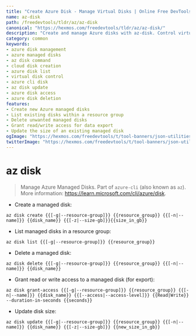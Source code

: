 ```yaml
---
title: "Create Azure Disk - Manage Virtual Disks | Online Free DevTools by Hexmos"
name: az-disk
path: /freedevtools/tldr/az/az-disk
canonical: "https://hexmos.com/freedevtools/tldr/az/az-disk/"
description: "Create and manage Azure disks with az-disk. Control virtual disk size, grant access, and list existing disks. Free online tool, no registration required."
category: common
keywords:
- azure disk management
- azure managed disks
- az disk command
- cloud disk creation
- azure disk list
- virtual disk control
- azure cli disk
- az disk update
- azure disk access
- azure disk deletion
features:
- Create new Azure managed disks
- List existing disks within a resource group
- Delete unwanted managed disks
- Grant read/write access for data export
- Update the size of an existing managed disk
ogImage: "https://hexmos.com/freedevtools/t/tool-banners/json-utilities-banner.png"
twitterImage: "https://hexmos.com/freedevtools/t/tool-banners/json-utilities-banner.png"
---
```


# az disk

> Manage Azure Managed Disks.
> Part of `azure-cli` (also known as `az`).
> More information: <https://learn.microsoft.com/cli/azure/disk>.

- Create a managed disk:

`az disk create {{[-g|--resource-group]}} {{resource_group}} {{[-n|--name]}} {{disk_name}} {{[-z|--size-gb]}}{{size_in_gb}}`

- List managed disks in a resource group:

`az disk list {{[-g|--resource-group]}} {{resource_group}}`

- Delete a managed disk:

`az disk delete {{[-g|--resource-group]}} {{resource_group}} {{[-n|--name]}} {{disk_name}}`

- Grant read or write access to a managed disk (for export):

`az disk grant-access {{[-g|--resource-group]}} {{resource_group}} {{[-n|--name]}} {{disk_name}} {{[--access|--access-level]}} {{Read|Write}} --duration-in-seconds {{seconds}}`

- Update disk size:

`az disk update {{[-g|--resource-group]}} {{resource_group}} {{[-n|--name]}} {{disk_name}} {{[-z|--size-gb]}} {{new_size_in_gb}}`
